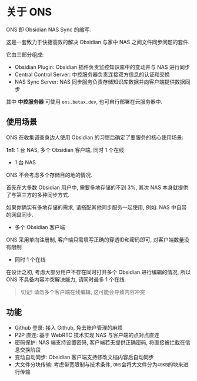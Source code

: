 # 关于 ONS

ONS 即 Obsidian NAS Sync 的缩写.

这是一套致力于快捷高效的解决 Obsidian 与家中 NAS 之间文件同步问题的套件.

它由三部分组成:

* Obsidian Plugin: Obsidian 插件负责监控知识库中的变动并与 NAS 进行同步
* Central Control Server: 中控服务器负责连接双方信息的认证和交换
* NAS Sync Server: NAS 同步服务负责存储知识库数据并向客户端提供数据同步

其中 **中控服务器** 可使用 `ons.betax.dev`, 也可自行部署在云服务器中.

## 使用场景

ONS 在收集调查身边人使用 Obsidian 的习惯后确定了要服务的核心使用场景:

**1n1**: 1 台 NAS, 多个 Obsidian 客户端, 同时 1 个在线

* 1 台 NAS

ONS 不会考虑多个存储目的地的情况.

首先在大多数 Obsidian 用户中, 需要多地存储的不到 3%, 其次 NAS 本身就提供了与第三方的多种同步方式.

如果你确实有多地存储的需求, 请搭配其他同步服务一起使用, 例如: NAS 中自带的网盘同步.

* 多个 Obsidian 客户端

ONS 采用单向注册制, 客户端只需填写正确的穿透ID和密码即可, 对客户端数量没有限制

* 同时 1 个在线

在设计之初, 考虑大部分用户不存在同时打开多个 Obsidian 进行编辑的情况, 所以 ONS 不具备内容冲突解决能力, 请同时最多 1 个在线.

> 切记! 请勿多个客户端在线编辑, 这可能会导致内容冲突

## 功能

* Github 登录: 接入 Github, 免去账户管理的麻烦
* P2P 直连: 基于 WebRTC 技术实现 NAS 与客户端的点对点直连
* 密码保护: NAS 端支持设置密码, 客户端若无提供正确密码, 将直接被拦截在信息交换阶段
* 变动自动同步: Obsidian 客户端支持修改文档内容后自动同步
* 大文件分块传输: 考虑带宽限制与技术条件, `ONS`会将大文件分为`40KB`的块来进行传输
